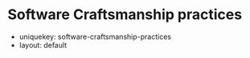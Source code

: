 Software Craftsmanship practices
================================

- uniquekey: software-craftsmanship-practices
- layout: default
